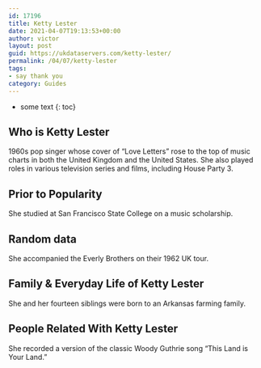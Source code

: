 ```yaml
---
id: 17196
title: Ketty Lester
date: 2021-04-07T19:13:53+00:00
author: victor
layout: post
guid: https://ukdataservers.com/ketty-lester/
permalink: /04/07/ketty-lester
tags:
- say thank you
category: Guides
---
```


* some text
{: toc}


## Who is Ketty Lester



1960s pop singer whose cover of &#8220;Love Letters&#8221; rose to the top of music charts in both the United Kingdom and the United States. She also played roles in various television series and films, including House Party 3.

                
                
                
## Prior to Popularity



She studied at San Francisco State College on a music scholarship.

                
                
                
## Random data



She accompanied the Everly Brothers on their 1962 UK tour.

                
                
                
## Family & Everyday Life of Ketty Lester



She and her fourteen siblings were born to an Arkansas farming family.

                
                
                
## People Related With Ketty Lester



She recorded a version of the classic Woody Guthrie song &#8220;This Land is Your Land.&#8221;

                
              
            
          
          
          